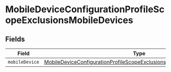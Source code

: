 # MobileDeviceConfigurationProfileScopeExclusionsMobileDevices


## Fields

| Field                                                                                                                                                                       | Type                                                                                                                                                                        | Required                                                                                                                                                                    | Description                                                                                                                                                                 |
| --------------------------------------------------------------------------------------------------------------------------------------------------------------------------- | --------------------------------------------------------------------------------------------------------------------------------------------------------------------------- | --------------------------------------------------------------------------------------------------------------------------------------------------------------------------- | --------------------------------------------------------------------------------------------------------------------------------------------------------------------------- |
| `mobileDevice`                                                                                                                                                              | [MobileDeviceConfigurationProfileScopeExclusionsMobileDevicesMobileDevice](../../models/shared/mobiledeviceconfigurationprofilescopeexclusionsmobiledevicesmobiledevice.md) | :heavy_minus_sign:                                                                                                                                                          | N/A                                                                                                                                                                         |